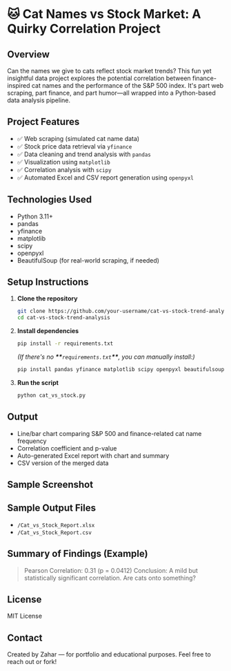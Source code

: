 # 🐱 Cat Names vs Stock Market: A Quirky Correlation Project

## Overview

Can the names we give to cats reflect stock market trends? This fun yet insightful data project explores the potential correlation between finance-inspired cat names and the performance of the S\&P 500 index. It's part web scraping, part finance, and part humor—all wrapped into a Python-based data analysis pipeline.

## Project Features

- ✅ Web scraping (simulated cat name data)
- ✅ Stock price data retrieval via `yfinance`
- ✅ Data cleaning and trend analysis with `pandas`
- ✅ Visualization using `matplotlib`
- ✅ Correlation analysis with `scipy`
- ✅ Automated Excel and CSV report generation using `openpyxl`

## Technologies Used

- Python 3.11+
- pandas
- yfinance
- matplotlib
- scipy
- openpyxl
- BeautifulSoup (for real-world scraping, if needed)

## Setup Instructions

1. **Clone the repository**

   ```bash
   git clone https://github.com/your-username/cat-vs-stock-trend-analysis.git
   cd cat-vs-stock-trend-analysis
   ```

2. **Install dependencies**

   ```bash
   pip install -r requirements.txt
   ```

   _(If there's no **************\*\***************`requirements.txt`**************\*\***************, you can manually install:)_

   ```bash
   pip install pandas yfinance matplotlib scipy openpyxl beautifulsoup4
   ```

3. **Run the script**

   ```bash
   python cat_vs_stock.py
   ```

## Output

- Line/bar chart comparing S\&P 500 and finance-related cat name frequency
- Correlation coefficient and p-value
- Auto-generated Excel report with chart and summary
- CSV version of the merged data

## Sample Screenshot

## Sample Output Files

- `/Cat_vs_Stock_Report.xlsx`
- `/Cat_vs_Stock_Report.csv`

## Summary of Findings (Example)

> Pearson Correlation: 0.31 (p = 0.0412)
> Conclusion: A mild but statistically significant correlation. Are cats onto something?

## License

MIT License

## Contact

Created by Zahar — for portfolio and educational purposes. Feel free to reach out or fork!
